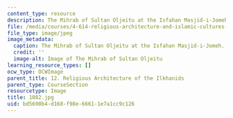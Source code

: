 ```yaml
---
content_type: resource
description: The Mihrab of Sultan Oljeitu at the Isfahan Masjid-i-Jomeh.
file: /media/courses/4-614-religious-architecture-and-islamic-cultures-fall-2002/bd5690b4d168f98e66611e7a1cc9c126_1082.jpg
file_type: image/jpeg
image_metadata:
  caption: The Mihrab of Sultan Oljeitu at the Isfahan Masjid-i-Jomeh.
  credit: ''
  image-alt: Image of The Mihrab of Sultan Oljeitu
learning_resource_types: []
ocw_type: OCWImage
parent_title: 12. Religious Architecture of the Ilkhanids
parent_type: CourseSection
resourcetype: Image
title: 1082.jpg
uid: bd5690b4-d168-f98e-6661-1e7a1cc9c126
---
```

